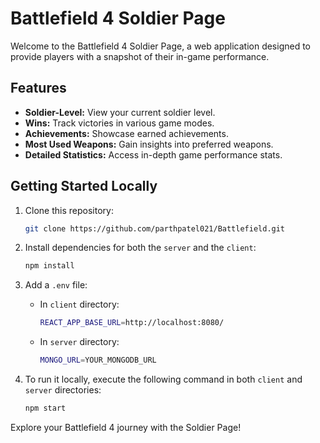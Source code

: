 # Battlefield 4 Soldier Page

Welcome to the Battlefield 4 Soldier Page, a web application designed to provide players with a snapshot of their in-game performance.

## Features

- **Soldier-Level:** View your current soldier level.
- **Wins:** Track victories in various game modes.
- **Achievements:** Showcase earned achievements.
- **Most Used Weapons:** Gain insights into preferred weapons.
- **Detailed Statistics:** Access in-depth game performance stats.

## Getting Started Locally

1. Clone this repository:

    ```bash
    git clone https://github.com/parthpatel021/Battlefield.git
    ```

2. Install dependencies for both the `server` and the `client`:

    ```bash
    npm install
    ```

3. Add a `.env` file:

    - In `client` directory:

        ```bash
        REACT_APP_BASE_URL=http://localhost:8080/
        ```

    - In `server` directory:

        ```bash
        MONGO_URL=YOUR_MONGODB_URL
        ```

4. To run it locally, execute the following command in both `client` and `server` directories:

    ```bash
    npm start
    ```

Explore your Battlefield 4 journey with the Soldier Page!
